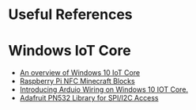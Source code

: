 # Useful References

# Windows IoT Core
- [An overview of Windows 10 IoT Core](https://docs.microsoft.com/en-us/windows/iot-core/windows-iot-core)
- [Raspberry Pi NFC Minecraft Blocks](https://cdn-learn.adafruit.com/downloads/pdf/raspberry-pi-nfc-minecraft-blocks.pdf)
- [Introducing Arduio Wiring on Windows 10 IOT Core.](https://blogs.windows.com/buildingapps/2016/09/07/introducing-arduino-wiring-on-windows-10-iot-core/)
- [Adafruit PN532 Library for SPI/I2C Access](https://github.com/adafruit/Adafruit-PN532)
